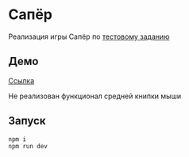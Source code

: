 # Сапёр

Реализация игры Сапёр по [тестовому заданию](./test-task.md)

## Демо

[Ссылка](https://msib.github.io/test-task--minesweeper/)

Не реализован функционал средней книпки мыши

## Запуск

```sh
npm i
npm run dev
```
